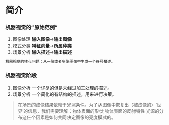 # 简介

### 机器视觉的“原始范例”
1. 图像处理
**输入图像**->**输出图像**
2. 模式分类
**特征向量**->**所属种类**
3. 场景分析
**输入描述**->**输出描述**

```python
机器视觉的核心问题：从一张或者多张图像中生成一个符号描述。
```
### 机器视觉阶段
1. 图像分析
一个详尽的但是未经过加工处理的描述。
2. 场景分析
一个简化的有结构的描述，用来进行决策。

> 在场景的成像结果依赖于光照条件。为了从图像中恢复出（被成像的）‘世界’的信息，我们需要理解：物体表面的形状 物体表面的反射特性 光源的分布这仨个因素是如何共同决定图像的亮度模式的。


